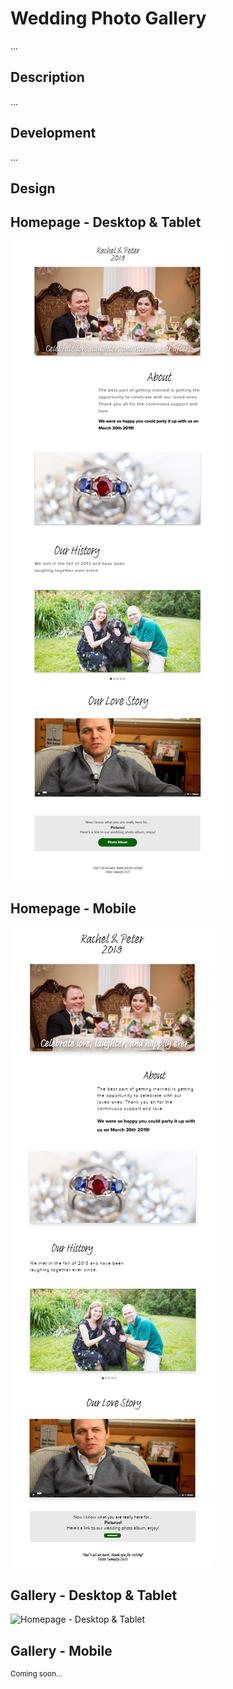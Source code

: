 # Wedding Photo Gallery

...

## Description

...

## Development

...

## Design

## Homepage - Desktop & Tablet
![Homepage - Desktop & Tablet](./docs/TumultyEverAfter-IpadDesktop-Home.png)

## Homepage - Mobile
![Homepage - Desktop & Tablet](./docs/TumultyEverAfter-Mobile-Home.png)

## Gallery - Desktop & Tablet
![Homepage - Desktop & Tablet](./docs/TumultyEverAfter-IpadDesktop-Gallery.png)


## Gallery - Mobile
<sup>Coming soon...</sup>